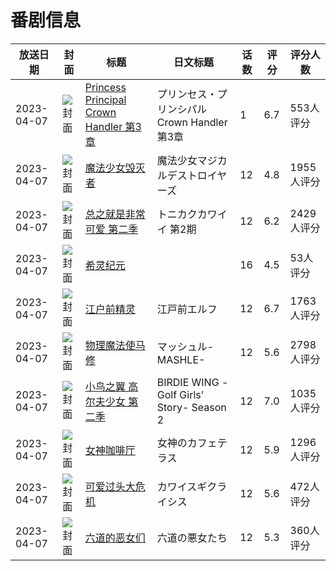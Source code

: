 # 番剧信息

|放送日期|封面|标题|日文标题|话数|评分|评分人数|
|---|---|---|---|---|---|---|
|2023-04-07|![封面](https://lain.bgm.tv/pic/cover/c/15/93/244930_0ARtm.jpg)|[Princess Principal Crown Handler 第3章](https://bangumi.tv/subject/244930)|プリンセス・プリンシパル Crown Handler 第3章|1|6.7|553人评分|
|2023-04-07|![封面](https://lain.bgm.tv/pic/cover/c/7c/bd/349039_b4QZQ.jpg)|[魔法少女毁灭者](https://bangumi.tv/subject/349039)|魔法少女マジカルデストロイヤーズ|12|4.8|1955人评分|
|2023-04-07|![封面](https://lain.bgm.tv/pic/cover/c/16/65/355798_bZmZ5.jpg)|[总之就是非常可爱 第二季](https://bangumi.tv/subject/355798)|トニカクカワイイ 第2期|12|6.2|2429人评分|
|2023-04-07|![封面](https://lain.bgm.tv/pic/cover/c/67/89/358562_QOH2O.jpg)|[希灵纪元](https://bangumi.tv/subject/358562)||16|4.5|53人评分|
|2023-04-07|![封面](https://lain.bgm.tv/pic/cover/c/d7/ea/387803_nQONr.jpg)|[江户前精灵](https://bangumi.tv/subject/387803)|江戸前エルフ|12|6.7|1763人评分|
|2023-04-07|![封面](https://lain.bgm.tv/pic/cover/c/72/c3/389571_2T0OF.jpg)|[物理魔法使马修](https://bangumi.tv/subject/389571)|マッシュル-MASHLE-|12|5.6|2798人评分|
|2023-04-07|![封面](https://lain.bgm.tv/pic/cover/c/1a/ee/389998_vz2FZ.jpg)|[小鸟之翼 高尔夫少女 第二季](https://bangumi.tv/subject/389998)|BIRDIE WING -Golf Girls’ Story- Season 2|12|7.0|1035人评分|
|2023-04-07|![封面](https://lain.bgm.tv/pic/cover/c/1c/e1/398943_fC8Lf.jpg)|[女神咖啡厅](https://bangumi.tv/subject/398943)|女神のカフェテラス|12|5.9|1296人评分|
|2023-04-07|![封面](https://lain.bgm.tv/pic/cover/c/aa/d2/402935_FLPpF.jpg)|[可爱过头大危机](https://bangumi.tv/subject/402935)|カワイスギクライシス|12|5.6|472人评分|
|2023-04-07|![封面](https://lain.bgm.tv/pic/cover/c/72/02/415587_4qIPV.jpg)|[六道的恶女们](https://bangumi.tv/subject/415587)|六道の悪女たち|12|5.3|360人评分|
